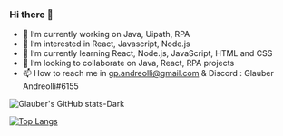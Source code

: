 ### Hi there 👋




- 🔭 I’m currently working on Java, Uipath, RPA
- 👀 I’m interested in React, Javascript, Node.js
- 🌱 I’m currently learning React,  Node.js, JavaScript, HTML and CSS
- 💞️ I’m looking to collaborate on Java, React, RPA projects
- 📫 How to reach me in gp.andreolli@gmail.com  &  Discord : Glauber Andreolli#6155


![Glauber's GitHub stats-Dark](https://github-readme-stats.vercel.app/api?username=gpandreolli&count_private=true&show_icons=true&theme=react )

[![Top Langs](https://github-readme-stats.vercel.app/api/top-langs/?username=gpandreolli)](https://github.com/anuraghazra/github-readme-stats)



